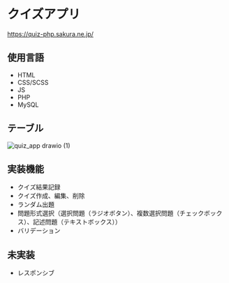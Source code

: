 # クイズアプリ
https://quiz-php.sakura.ne.jp/

## 使用言語
- HTML
- CSS/SCSS
- JS
- PHP
- MySQL

## テーブル
![quiz_app drawio (1)](https://user-images.githubusercontent.com/68176951/155650366-8ca0b93a-f16a-44e0-87a2-5c5290327e5d.png)

## 実装機能
- クイズ結果記録
- クイズ作成、編集、削除
- ランダム出題
- 問題形式選択（選択問題（ラジオボタン）、複数選択問題（チェックボックス）、記述問題（テキストボックス））
- バリデーション

## 未実装
- レスポンシブ